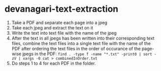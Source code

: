 # devanagari-text-extraction

1. Take a PDF and separate each page into a jpeg
2. Take each jpeg and extract the text on it
3. Write the text into text file with the name of the jpeg
4. After the text in all jpegs has been written into their corresponding text files, combine the text files into a single text file with the name of the PDF after ordering the text files in the order of occurance of the page-wise jpegs in the PDF:
   `find . -type f -name "*.txt" -print0 | sort -zV | xargs -0 cat > combinedInOrder.txt`
6. Do steps 1 to 4 for each PDF in the folder.

